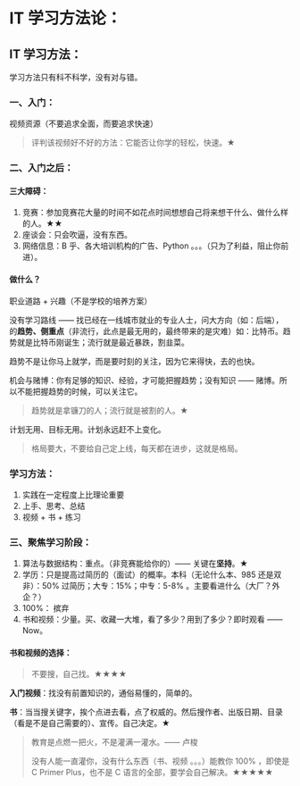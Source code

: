 # IT 学习方法论：

## IT 学习方法：

学习方法只有科不科学，没有对与错。

### 一、入门：

视频资源（不要追求全面，而要追求快速）

> 评判该视频好不好的方法：它能否让你学的轻松，快速。★

### 二、入门之后：

#### 三大障碍：

1. 竞赛：参加竞赛花大量的时间不如花点时间想想自己将来想干什么、做什么样的人。★★
2. 座谈会：只会吹逼，没有东西。
3. 网络信息：B 乎、各大培训机构的广告、Python 。。。（只为了利益，阻止你前进）。

#### 做什么？

职业道路 + 兴趣（不是学校的培养方案）

没有学习路线 —— 找已经在一线城市就业的专业人士，问大方向（如：后端），的**趋势、侧重点**（非流行，此点是最无用的，最终带来的是灾难）如：比特币。趋势就是比特币刚诞生；流行就是最近暴跌，割韭菜。

趋势不是让你马上就学，而是要时刻的关注，因为它来得快，去的也快。

机会与赌博：你有足够的知识、经验，才可能把握趋势；没有知识 —— 赌博。所以不能把握趋势的时候，可以关注它。

> 趋势就是拿镰刀的人；流行就是被割的人。★

计划无用、目标无用。计划永远赶不上变化。

> 格局要大，不要给自己定上线，每天都在进步，这就是格局。

### 学习方法：

1. 实践在一定程度上比理论重要
2. 上手、思考、总结
3. 视频 + 书 + 练习

### 三、聚焦学习阶段：

1. 算法与数据结构：重点。（非竞赛能给你的）—— 关键在**坚持**。★
2. 学历：只是提高过简历的（面试）的概率。本科（无论什么本、985 还是双非）：50% 过简历；大专：15%；中专：5-8% 。主要看进什么（大厂？外企？）
3. 100%： 摈弃
4. 书和视频：少量。买、收藏一大堆，看了多少？用到了多少？即时观看 —— Now。

#### 书和视频的选择：

> 不要搜，自己找。★★★★

**入门视频**：找没有前置知识的，通俗易懂的，简单的。

**书**：当当搜关键字，挨个点进去看，点了权威的。然后搜作者、出版日期、目录（看是不是自己需要的）、宣传。自己决定。★

> 教育是点燃一把火，不是灌满一灌水。—— 卢梭
>
> 没有人能一直灌你，没有什么东西（书、视频 。。。）能教你 100% ，即使是 C Primer Plus，也不是 C 语言的全部，要学会自己解决。★★★★★

